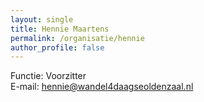 ```yaml
---
layout: single
title: Hennie Maartens
permalink: /organisatie/hennie
author_profile: false
---
```


Functie: Voorzitter  
E-mail: [hennie@wandel4daagseoldenzaal.nl](mailto:hennie@wandel4daagseoldenzaal.nl)  